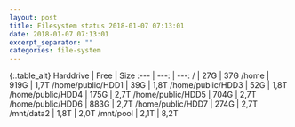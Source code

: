 ```yaml
---
layout: post
title: Filesystem status 2018-01-07 07:13:01
date: 2018-01-07 07:13:01
excerpt_separator: ""
categories: file-system
---
```

{:.table_alt}
Harddrive | Free | Size
:--- | ---: | ---:
/ | 27G | 37G
/home | 919G | 1,7T
/home/public/HDD1 | 39G | 1,8T
/home/public/HDD3 | 52G | 1,8T
/home/public/HDD4 | 175G | 2,7T
/home/public/HDD5 | 704G | 2,7T
/home/public/HDD6 | 883G | 2,7T
/home/public/HDD7 | 274G | 2,7T
/mnt/data2 | 1,8T | 2,0T
/mnt/pool | 2,1T | 8,2T
